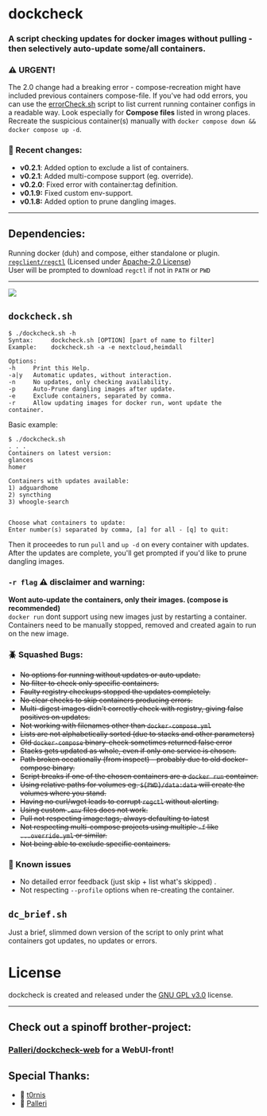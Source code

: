 # dockcheck
### A script checking updates for docker images **without pulling** - then selectively auto-update some/all containers.  

### :warning: URGENT! 
The 2.0 change had a breaking error - compose-recreation might have included previous containers compose-file.
If you've had odd errors, you can use the [errorCheck.sh](https://github.com/mag37/dockcheck/blob/main/errorCheck.sh) script to list current running container configs in a readable way. Look especially for **Compose files** listed in wrong places.   
Recreate the suspicious container(s) manually with `docker compose down && docker compose up -d`.

### :pushpin: Recent changes:
- **v0.2.1**: Added option to exclude a list of containers.
- **v0.2.1**: Added multi-compose support (eg. override). 
- **v0.2.0**: Fixed error with container:tag definition. 
- **v0.1.9:** Fixed custom env-support. 
- **v0.1.8:** Added option to prune dangling images. 
___

## Dependencies:
Running docker (duh) and compose, either standalone or plugin.   
[`regclient/regctl`](https://github.com/regclient/regclient) (Licensed under [Apache-2.0 License](http://www.apache.org/licenses/LICENSE-2.0))   
User will be prompted to download `regctl` if not in `PATH` or `PWD`
___


![](https://github.com/mag37/dockcheck/blob/main/example.gif)

## `dockcheck.sh`
```
$ ./dockcheck.sh -h
Syntax:     dockcheck.sh [OPTION] [part of name to filter]
Example:    dockcheck.sh -a -e nextcloud,heimdall

Options:
-h     Print this Help.
-a|y   Automatic updates, without interaction.
-n     No updates, only checking availability.
-p     Auto-Prune dangling images after update.
-e     Exclude containers, separated by comma.
-r     Allow updating images for docker run, wont update the container.
```

Basic example:
```
$ ./dockcheck.sh
. . .
Containers on latest version:
glances
homer

Containers with updates available:
1) adguardhome
2) syncthing
3) whoogle-search


Choose what containers to update:
Enter number(s) separated by comma, [a] for all - [q] to quit:

```
Then it proceedes to run `pull` and `up -d` on every container with updates.   
After the updates are complete, you'll get prompted if you'd like to prune dangling images.

### `-r flag` :warning: disclaimer and warning:
**Wont auto-update the containers, only their images. (compose is recommended)**   
`docker run` dont support using new images just by restarting a container.  
Containers need to be manually stopped, removed and created again to run on the new image.


### :beetle: Squashed Bugs:
- ~~No options for running without updates or auto update.~~
- ~~No filter to check only specific containers.~~
- ~~Faulty registry checkups stopped the updates completely.~~
- ~~No clear checks to skip containers producing errors.~~
- ~~Multi-digest images didn't correctly check with registry, giving false positives on updates.~~
- ~~Not working with filenames other than `docker-compose.yml`~~
- ~~Lists are not alphabetically sorted (due to stacks and other parameters)~~
- ~~Old `docker-compose` binary-check sometimes returned false error~~
- ~~Stacks gets updated as whole, even if only one service is chosen.~~
- ~~Path broken occationally (from inspect) - probably due to old docker-compose binary.~~
- ~~Script breaks if one of the chosen containers are a `docker run` container.~~
- ~~Using relative paths for volumes eg. `${PWD}/data:data` will create the volumes where you stand.~~
- ~~Having no curl/wget leads to corrupt `regctl` without alerting.~~
- ~~Using custom `.env` files does not work.~~
- ~~Pull not respecting image:tags, always defaulting to latest~~
- ~~Not respecting multi-compose projects using multiple `-f` like `...override.yml` or similar.~~
- ~~Not being able to exclude specific containers.~~

### :hammer: Known issues
- No detailed error feedback (just skip + list what's skipped) .
- Not respecting `--profile` options when re-creating the container.

## `dc_brief.sh`
Just a brief, slimmed down version of the script to only print what containers got updates, no updates or errors.

# License
dockcheck is created and released under the [GNU GPL v3.0](https://www.gnu.org/licenses/gpl-3.0-standalone.html) license.
___

## Check out a spinoff brother-project:
### [Palleri/dockcheck-web](https://github.com/Palleri/dockcheck-web) for a WebUI-front!

## Special Thanks:
- :bison: [t0rnis](https://github.com/t0rnis)   
- :leopard: [Palleri](https://github.com/Palleri)
